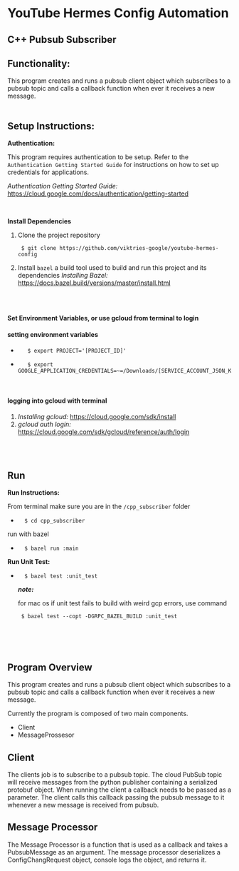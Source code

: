 # YouTube Hermes Config Automation
## C++ Pubsub Subscriber

## Functionality:<br/>
This program creates and runs a pubsub client object which subscribes to a pubsub topic and calls a callback function when ever it receives a new message.
<br/><br/>

**Setup Instructions:**
-------------------------------------------------------------------------------

**Authentication:**

This program requires authentication to be setup. Refer to the
`Authentication Getting Started Guide` for instructions on how to set up
credentials for applications.

*Authentication Getting Started Guide:*
    https://cloud.google.com/docs/authentication/getting-started
    
<br/>

**Install Dependencies**

1. Clone the project repository

        $ git clone https://github.com/viktries-google/youtube-hermes-config
        
2. Install `bazel` a build tool used to build and run this project and its dependencies
   *Installing Bazel:* https://docs.bazel.build/versions/master/install.html

<br><br>
        
**Set Environment Variables, or use gcloud from terminal to login**
#### setting environment variables

-        $ export PROJECT='[PROJECT_ID]'
-        $ export GOOGLE_APPLICATION_CREDENTIALS=~=/Downloads/[SERVICE_ACCOUNT_JSON_KEY]

<br>

#### logging into gcloud with terminal
1. *Installing gcloud:* https://cloud.google.com/sdk/install
2. *gcloud auth login:* https://cloud.google.com/sdk/gcloud/reference/auth/login

<br/>
<br/>

**Run**
-------------------------------------------------------------------------------

**Run Instructions:**

From terminal make sure you are in the `/cpp_subscriber` folder 

 -       $ cd cpp_subscriber
run with bazel
 -       $ bazel run :main

**Run Unit Test:**
 -       $ bazel test :unit_test

    ***note:***

    for mac os if unit test fails to build with weird gcp errors, use command

        $ bazel test --copt -DGRPC_BAZEL_BUILD :unit_test 

<br><br><br>

**Program Overview**
-------------------------------------------------------------------------------

This program creates and runs a pubsub client object which subscribes to a pubsub topic and calls a callback function when ever it receives a new message.

Currently the program is composed of two main components.

- Client
- MessageProssesor

## Client
The clients job is to subscribe to a pubsub topic. The cloud PubSub topic will receive messages from the python publisher containing a serialized protobuf object. 
When running the client a callback needs to be passed as a parameter. The client calls this callback passing the pubsub message to it whenever a new message is received from pubsub.

## Message Processor
The Message Processor is a function that is used as a callback and takes a 
PubsubMessage as an argument. The message processor deserializes a ConfigChangRequest object, console logs the object, and returns it.